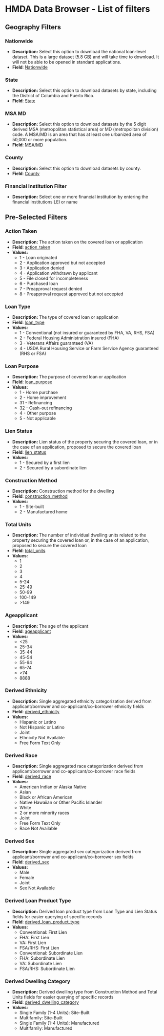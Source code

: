 # HMDA Data Browser - List of filters

## Geography Filters
### Nationwide

- **Description:** Select this option to download the national loan-level dataset. This is a large dataset (5.8 GB) and will take time to download. It will not be able to be opened in standard applications.
- **Field**: [Nationwide](#Nationwide)

### State

- **Description:** Select this option to download datasets by state, including the District of Columbia and Puerto Rico.
- **Field**: [State](#State)

### MSA MD

- **Description:** Select this option to download datasets by the 5 digit derived MSA (metropolitan statistical area) or MD (metropolitan division) code. A MSA/MD is an area that has at least one urbanized area of 50,000 or more population.
- **Field**: [MSA/MD](#MSA_MD)

### County

- **Description:** Select this option to download datasets by county.
- **Field**: [County](#County)

### Financial Institution Filter

- **Description:** Select one or more financial institution by entering the financial institutions LEI or name

## Pre-Selected Filters

### Action Taken

- **Description:** The action taken on the covered loan or application
- **Field**: [action\_taken](#action_taken)
- **Values:**
  - 1 - Loan originated
  - 2 - Application approved but not accepted
  - 3 - Application denied
  - 4 - Application withdrawn by applicant
  - 5 - File closed for incompleteness
  - 6 - Purchased loan
  - 7 - Preapproval request denied
  - 8 - Preapproval request approved but not accepted

### Loan Type

- **Description:** The type of covered loan or application
- **Field**: [loan\_type](#loan_type)
- **Values:**
  - 1 - Conventional (not insured or guaranteed by FHA, VA, RHS, FSA)
  - 2 - Federal Housing Administration insured (FHA)
  - 3 - Veterans Affairs guaranteed (VA)
  - 4 - USDA Rural Housing Service or Farm Service Agency guaranteed (RHS or FSA)

### Loan Purpose

- **Description:** The purpose of covered loan or application
- **Field**: [loan\_purpose](#loan_purpose)
- **Values:**
  - 1 - Home purchase
  - 2 - Home improvement
  - 31 - Refinancing
  - 32 - Cash-out refinancing
  - 4 - Other purpose
  - 5 - Not applicable

### Lien Status

- **Description:** Lien status of the property securing the covered loan, or in the case of an application, proposed to secure the covered loan
- **Field**: [lien\_status](#lien_status)
- **Values:**
  - 1 - Secured by a first lien
  - 2 - Secured by a subordinate lien

### Construction Method

- **Description:** Construction method for the dwelling
- **Field**: [construction\_method](#construction_method)
- **Values:**
  - 1 - Site-built
  - 2 - Manufactured home

### Total Units

- **Description:** The number of individual dwelling units related to the property securing the covered loan or, in the case of an application, proposed to secure the covered loan
- **Field**: [total\_units](#total_units)
- **Values:**
  - 1
  - 2
  - 3
  - 4
  - 5-24
  - 25-49
  - 50-99
  - 100-149
  - \>149  

### Ageapplicant

- **Description:** The age of the applicant
- **Field**: [ageapplicant](#ageapplicant)
- **Values:**
  - <25
  - 25-34
  - 35-44
  - 45-54
  - 55-64
  - 65-74
  - \>74
  - 8888

### Derived Ethnicity

- **Description:** Single aggregated ethnicity categorization  derived from applicant/borrower and co-applicant/co-borrower ethnicity fields
- **Field**: [derived\_ethnicity](#derived_ethnicity)
- **Values:**
  - Hispanic or Latino
  - Not Hispanic or Latino
  - Joint
  - Ethnicity Not Available
  - Free Form Text Only

### Derived Race

- **Description:** Single aggregated race categorization derived from applicant/borrower and co-applicant/co-borrower race fields
- **Field**: [derived\_race](#derived_race)
- **Values:**
  - American Indian or Alaska Native
  - Asian
  - Black or African American
  - Native Hawaiian or Other Pacific Islander
  - White
  - 2 or more minority races
  - Joint
  - Free Form Text Only
  - Race Not Available

### Derived Sex

- **Description:** Single aggregated sex categorization derived from applicant/borrower and co-applicant/co-borrower sex fields
- **Field**: [derived\_sex](#derived_sex)
- **Values:**
  - Male
  - Female
  - Joint
  - Sex Not Available

### Derived Loan Product Type

- **Description:** Derived loan product type from Loan Type and Lien Status fields for easier querying of specific records
- **Field**: [derived\_loan\_product\_type](#derived_loan_product_type)
- **Values:**
  - Conventional: First Lien
  - FHA: First Lien
  - VA: First Lien
  - FSA/RHS: First Lien
  - Conventional: Subordinate Lien
  - FHA: Subordinate Lien
  - VA: Subordinate Lien
  - FSA/RHS: Subordinate Lien

### Derived Dwelling Category

- **Description:** Derived dwelling type from Construction Method and Total Units fields for easier querying of specific records
- **Field**: [derived\_dwelling\_category](#derived_dwelling_category)
- **Values:**
  - Single Family (1-4 Units): Site-Built
  - Multifamily: Site-Built
  - Single Family (1-4 Units): Manufactured
  - Multifamily: Manufactured
